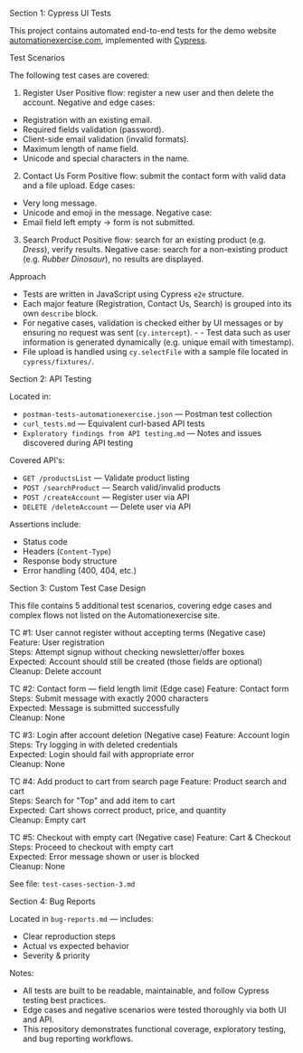 Section 1: Cypress UI Tests

This project contains automated end-to-end tests for the demo website [automationexercise.com](http://automationexercise.com), implemented with [Cypress](https://www.cypress.io/).

 Test Scenarios

The following test cases are covered:

1. Register User 
Positive flow: register a new user and then delete the account. Negative and edge cases: 
- Registration with an existing email. 
- Required fields validation (password). 
- Client-side email validation (invalid formats). 
- Maximum length of name field. 
- Unicode and special characters in the name.

2. Contact Us Form 
Positive flow: submit the contact form with valid data and a file upload.
Edge cases: 
- Very long message.
- Unicode and emoji in the message. 
Negative case: 
- Email field left empty → form is not submitted.
3. Search Product 
Positive flow: search for an existing product (e.g. *Dress*), verify results. 
Negative case: search for a non-existing product (e.g. *Rubber Dinosaur*), no results are displayed.

Approach

- Tests are written in JavaScript using Cypress `e2e` structure. 
- Each major feature (Registration, Contact Us, Search) is grouped into its own `describe` block. 
- For negative cases, validation is checked either by UI messages or by ensuring no request was sent (`cy.intercept`). - - Test data such as user information is generated dynamically (e.g. unique email with timestamp). 
- File upload is handled using `cy.selectFile` with a sample file located in `cypress/fixtures/`.

Section 2: API Testing

Located in:

- `postman-tests-automationexercise.json` — Postman test collection
- `curl_tests.md` — Equivalent curl-based API tests
- `Exploratory findings from API testing.md` — Notes and issues discovered during API testing

Covered API's:

- `GET /productsList` — Validate product listing
- `POST /searchProduct` — Search valid/invalid products
- `POST /createAccount` — Register user via API
- `DELETE /deleteAccount` — Delete user via API

Assertions include:

- Status code
- Headers (`Content-Type`)
- Response body structure
- Error handling (400, 404, etc.)

Section 3: Custom Test Case Design

This file contains 5 additional test scenarios, covering edge cases and complex flows not listed on the Automationexercise site.

TС #1: User cannot register without accepting terms (Negative case) 
Feature: User registration  
Steps: Attempt signup without checking newsletter/offer boxes  
Expected: Account should still be created (those fields are optional)  
Cleanup: Delete account

TС #2: Contact form — field length limit (Edge case) 
Feature: Contact form  
Steps: Submit message with exactly 2000 characters  
Expected: Message is submitted successfully  
Cleanup: None

TС #3: Login after account deletion (Negative case) 
Feature: Account login  
Steps: Try logging in with deleted credentials  
Expected: Login should fail with appropriate error  
Cleanup: None

TС #4: Add product to cart from search page
Feature: Product search and cart  
Steps: Search for "Top" and add item to cart  
Expected: Cart shows correct product, price, and quantity  
Cleanup: Empty cart

TС #5: Checkout with empty cart (Negative case) 
Feature: Cart & Checkout  
Steps: Proceed to checkout with empty cart  
Expected: Error message shown or user is blocked  
Cleanup: None

See file: `test-cases-section-3.md`

Section 4: Bug Reports

Located in `bug-reports.md` — includes:

- Clear reproduction steps
- Actual vs expected behavior
- Severity & priority

Notes:

- All tests are built to be readable, maintainable, and follow Cypress testing best practices.
- Edge cases and negative scenarios were tested thoroughly via both UI and API.
- This repository demonstrates functional coverage, exploratory testing, and bug reporting workflows.

